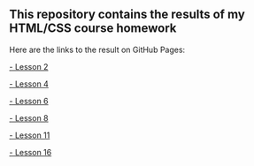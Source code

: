 <h2> This repository contains the results of my HTML/CSS course homework </h2>
Here are the links to the result on GitHub Pages:

[- Lesson 2](https://greenfest.github.io/html-css/lesson2/index.html)

[- Lesson 4](https://greenfest.github.io/html-css/lesson4/index.html)

[- Lesson 6](https://greenfest.github.io/html-css/lesson6/index.html)

[- Lesson 8](https://greenfest.github.io/html-css/lesson8/index.html)

[- Lesson 11](https://greenfest.github.io/html-css/lesson11/index.html)

[- Lesson 16](https://greenfest.github.io/html-css/lesson16/index.html)